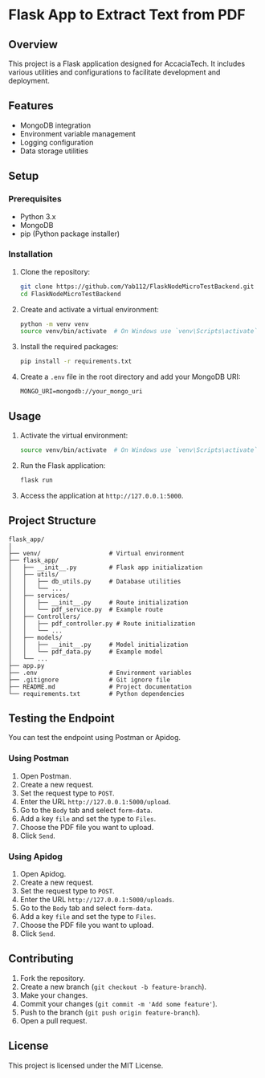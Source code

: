 # Flask App to Extract Text from PDF

## Overview

This project is a Flask application designed for AccaciaTech. It includes various utilities and configurations to facilitate development and deployment.

## Features

- MongoDB integration
- Environment variable management
- Logging configuration
- Data storage utilities

## Setup

### Prerequisites

- Python 3.x
- MongoDB
- pip (Python package installer)

### Installation

1. Clone the repository:

   ```sh
   git clone https://github.com/Yab112/FlaskNodeMicroTestBackend.git
   cd FlaskNodeMicroTestBackend
   ```

2. Create and activate a virtual environment:

   ```sh
   python -m venv venv
   source venv/bin/activate  # On Windows use `venv\Scripts\activate`
   ```

3. Install the required packages:

   ```sh
   pip install -r requirements.txt
   ```

4. Create a `.env` file in the root directory and add your MongoDB URI:
   ```env
   MONGO_URI=mongodb://your_mongo_uri
   ```

## Usage

1. Activate the virtual environment:

   ```sh
   source venv/bin/activate  # On Windows use `venv\Scripts\activate`
   ```

2. Run the Flask application:

   ```sh
   flask run
   ```

3. Access the application at `http://127.0.0.1:5000`.

## Project Structure

```
flask_app/
│
├── venv/                   # Virtual environment
├── flask_app/
│   ├── __init__.py         # Flask app initialization
│   ├── utils/
│   │   ├── db_utils.py     # Database utilities
│   │   └── ...
│   ├── services/
│   │   ├── __init__.py     # Route initialization
│   │   └── pdf_service.py  # Example route
│   ├── Controllers/
│   │   ├── pdf_controller.py # Route initialization
│   │   └── ...
│   ├── models/
│   │   ├── __init__.py     # Model initialization
│   │   └── pdf_data.py     # Example model
│   └── ...
├── app.py
├── .env                    # Environment variables
├── .gitignore              # Git ignore file
├── README.md               # Project documentation
└── requirements.txt        # Python dependencies
```

## Testing the Endpoint

You can test the endpoint using Postman or Apidog.

### Using Postman

1. Open Postman.
2. Create a new request.
3. Set the request type to `POST`.
4. Enter the URL `http://127.0.0.1:5000/upload`.
5. Go to the `Body` tab and select `form-data`.
6. Add a key `file` and set the type to `Files`.
7. Choose the PDF file you want to upload.
8. Click `Send`.

### Using Apidog

1. Open Apidog.
2. Create a new request.
3. Set the request type to `POST`.
4. Enter the URL `http://127.0.0.1:5000/uploads`.
5. Go to the `Body` tab and select `form-data`.
6. Add a key `file` and set the type to `Files`.
7. Choose the PDF file you want to upload.
8. Click `Send`.

## Contributing

1. Fork the repository.
2. Create a new branch (`git checkout -b feature-branch`).
3. Make your changes.
4. Commit your changes (`git commit -m 'Add some feature'`).
5. Push to the branch (`git push origin feature-branch`).
6. Open a pull request.

## License

This project is licensed under the MIT License.
